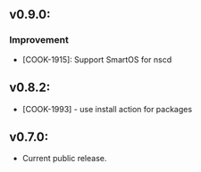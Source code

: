 ## v0.9.0:

### Improvement

- [COOK-1915]: Support SmartOS for nscd

## v0.8.2:

* [COOK-1993] - use install action for packages

## v0.7.0:

* Current public release.
